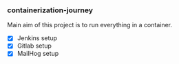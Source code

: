 ### containerization-journey

Main aim of this project is to run everything in a container.

- [x] Jenkins setup
- [x] Gitlab setup
- [x] MailHog setup
